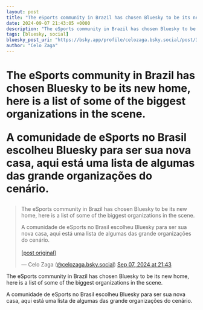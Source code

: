 ```yaml
---
layout: post
title: "The eSports community in Brazil has chosen Bluesky to be its new home, here is a list of some of the biggest organizations in the scene.  A comunidade de eSports no Brasil escolheu Bluesky para ser sua nova casa, aqui está uma lista de algumas das grande organizações do cenário."
date: 2024-09-07 21:43:05 +0000
description: "The eSports community in Brazil has chosen Bluesky to be its new home, here is a list of some of the biggest organizations in the scene.  A comunidade d..."
tags: [bluesky, social]
bluesky_post_uri: "https://bsky.app/profile/celozaga.bsky.social/post/3l3ltogmp5g2q"
author: "Celo Zaga"
---
```


<h1 class="bluesky-post-title">The eSports community in Brazil has chosen Bluesky to be its new home, here is a list of some of the biggest organizations in the scene.

A comunidade de eSports no Brasil escolheu Bluesky para ser sua nova casa, aqui está uma lista de algumas das grande organizações do cenário.</h1>


<blockquote class="bluesky-embed" data-bluesky-uri="at://did:plc:lmh6rennptq77inaztnovw4b/app.bsky.feed.post/3l3ltogmp5g2q" data-bluesky-embed-color-mode="system">
<p lang="">The eSports community in Brazil has chosen Bluesky to be its new home, here is a list of some of the biggest organizations in the scene.

A comunidade de eSports no Brasil escolheu Bluesky para ser sua nova casa, aqui está uma lista de algumas das grande organizações do cenário.<br><br><a href="https://bsky.app/profile/celozaga.bsky.social/post/3l3ltogmp5g2q">[post original]</a></p>
&mdash; Celo Zaga (<a href="https://bsky.app/profile/did:plc:lmh6rennptq77inaztnovw4b">@celozaga.bsky.social</a>) <a href="https://bsky.app/profile/celozaga.bsky.social/post/3l3ltogmp5g2q">Sep 07, 2024 at 21:43</a>
</blockquote>
<script async src="https://embed.bsky.app/static/embed.js" charset="utf-8"></script>


<p class="bluesky-post-description">The eSports community in Brazil has chosen Bluesky to be its new home, here is a list of some of the biggest organizations in the scene.

A comunidade de eSports no Brasil escolheu Bluesky para ser sua nova casa, aqui está uma lista de algumas das grande organizações do cenário.</p>
